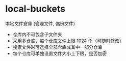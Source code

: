 # local-buckets

本地文件倉庫 (管理文件, 備份文件)

- 仓库内不可包含子文件夹
- 采用多仓库，每个仓库文件上限 1024 个（可随时修改）
- 搜索文件时可选择全部仓库或其中一部分仓库
- 每个仓库可单独设置文件大小上下限，是否加密